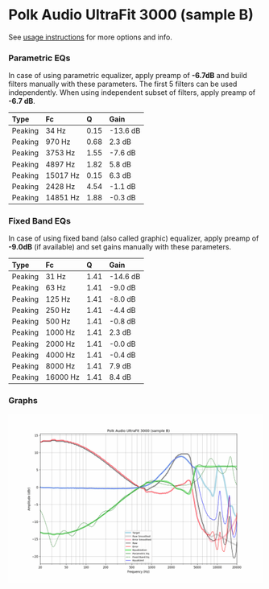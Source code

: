 # Polk Audio UltraFit 3000 (sample B)
See [usage instructions](https://github.com/jaakkopasanen/AutoEq#usage) for more options and info.

### Parametric EQs
In case of using parametric equalizer, apply preamp of **-6.7dB** and build filters manually
with these parameters. The first 5 filters can be used independently.
When using independent subset of filters, apply preamp of **-6.7 dB**.

| Type    | Fc       |    Q | Gain     |
|:--------|:---------|:-----|:---------|
| Peaking | 34 Hz    | 0.15 | -13.6 dB |
| Peaking | 970 Hz   | 0.68 | 2.3 dB   |
| Peaking | 3753 Hz  | 1.55 | -7.6 dB  |
| Peaking | 4897 Hz  | 1.82 | 5.8 dB   |
| Peaking | 15017 Hz | 0.15 | 6.3 dB   |
| Peaking | 2428 Hz  | 4.54 | -1.1 dB  |
| Peaking | 14851 Hz | 1.88 | -0.3 dB  |

### Fixed Band EQs
In case of using fixed band (also called graphic) equalizer, apply preamp of **-9.0dB**
(if available) and set gains manually with these parameters.

| Type    | Fc       |    Q | Gain     |
|:--------|:---------|:-----|:---------|
| Peaking | 31 Hz    | 1.41 | -14.6 dB |
| Peaking | 63 Hz    | 1.41 | -9.0 dB  |
| Peaking | 125 Hz   | 1.41 | -8.0 dB  |
| Peaking | 250 Hz   | 1.41 | -4.4 dB  |
| Peaking | 500 Hz   | 1.41 | -0.8 dB  |
| Peaking | 1000 Hz  | 1.41 | 2.3 dB   |
| Peaking | 2000 Hz  | 1.41 | -0.0 dB  |
| Peaking | 4000 Hz  | 1.41 | -0.4 dB  |
| Peaking | 8000 Hz  | 1.41 | 7.9 dB   |
| Peaking | 16000 Hz | 1.41 | 8.4 dB   |

### Graphs
![](./Polk%20Audio%20UltraFit%203000%20(sample%20B).png)